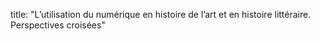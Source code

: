 title: "L’utilisation du numérique en histoire de l’art et en histoire littéraire. Perspectives croisées"